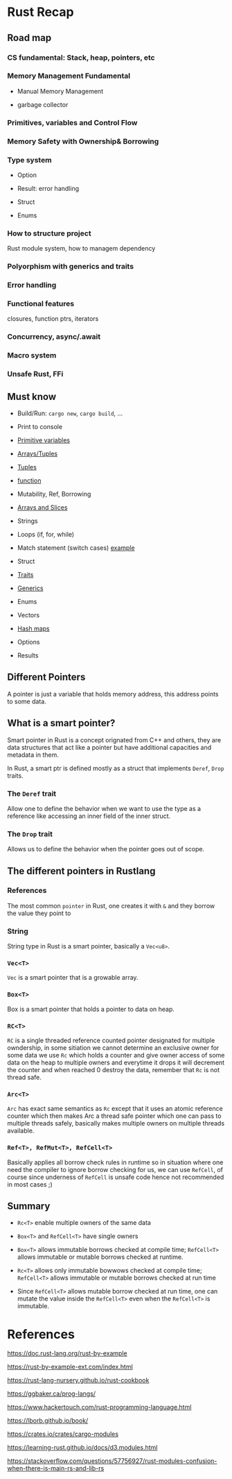 # Rust Recap

## Road map

### CS fundamental: Stack, heap, pointers, etc

### Memory Management Fundamental

* Manual Memory Management

* garbage collector

### Primitives, variables and Control Flow

### Memory Safety with Ownership& Borrowing

### Type system

* Option

* Result: error handling

* Struct

* Enums

### How to structure project

Rust module system, how to managem dependency

### Polyorphism with generics and traits

### Error handling

### Functional features

closures, function ptrs, iterators

### Concurrency, async/.await

### Macro system

### Unsafe Rust, FFi

## Must know

* Build/Run: `cargo new`, `cargo build`, ...

* Print to console

* [Primitive variables](https://compiler-explorer.com/z/zrfY4Tzaq)

* [Arrays/Tuples](https://compiler-explorer.com/z/x41z6v5vs)

* [Tuples](https://compiler-explorer.com/z/x41z6v5vs)

* [function](https://compiler-explorer.com/z/WvYoM4TjM)

* Mutability, Ref, Borrowing

* [Arrays and Slices](https://compiler-explorer.com/z/vT3W3KMGM)

* Strings

* Loops (if, for, while)

* Match statement (switch cases) [example](https://compiler-explorer.com/z/TM87M4cY5)

* Struct

* [Traits](https://compiler-explorer.com/z/Wo516E4G4)

* [Generics](https://compiler-explorer.com/z/se1jExG94)

* Enums

* Vectors

* [Hash maps](https://compiler-explorer.com/z/7KrY6GhYs)

* Options

* Results


## Different Pointers 

A pointer is just a variable that holds memory address, this address points to some data.

## What is a smart pointer?

Smart pointer in Rust is a concept orignated from C++ and others, they are data structures that act like a pointer but have additional capacities and metadata in them.

In Rust, a smart ptr is defined mostly as a struct that implements `Deref`, `Drop` traits.

### The `Deref` trait

Allow one to define the behavior when we want to use the type as a reference like accessing an inner field of the inner struct.

### The `Drop` trait

Allows us to define the behavior when the pointer goes out of scope.

## The different pointers in Rustlang

### References

The most common `pointer` in Rust, one creates it with `&` and they borrow the value they point to

### String

String type in Rust is a smart pointer, basically a `Vec<u8>`.

### `Vec<T>`

`Vec` is a smart pointer that is a growable array.

### `Box<T>`

Box is a smart pointer that holds a pointer to data on heap.

### `RC<T>`

`RC` is a single threaded reference counted pointer designated for multiple owndership, in some sitiation we cannot determine an exclusive owner for some data we use `Rc` which holds a counter and give owner access of some data on the heap to multiple owners and everytime it drops it will decrement the counter and when reached 0 destroy the data, remember that `Rc` is not thread safe.

### `Arc<T>`

`Arc` has exact same semantics as `Rc` except that it uses an atomic reference counter
which then makes Arc a thread safe pointer which one can pass to multiple threads safely, basically makes multiple owners on multiple threads available.

### `Ref<T>, RefMut<T>, RefCell<T>`

Basically applies all borrow check rules in runtime so in situation where one need the compiler to ignore borrow checking for us, we can use `RefCell`, of course since underness of `RefCell` is unsafe code hence not recommended in most cases ;)

## Summary

- `Rc<T>` enable multiple owners of the same data

- `Box<T>` and `RefCell<T>` have single owners

- `Box<T>` allows immutable borrows checked at compile time; `RefCell<T>` allows immutable or mutable borrows checked at runtime.

- `Rc<T>` allows only immutable bowwows checked at compile time; `RefCell<T>` allows immutable or mutable borrows checked at run time

- Since `RefCell<T>` allows mutable borrow checked at run time, one can mutate the value inside the `RefCell<T>` even when the `RefCell<T>` is immutable.



# References

https://doc.rust-lang.org/rust-by-example

https://rust-by-example-ext.com/index.html

https://rust-lang-nursery.github.io/rust-cookbook

https://ggbaker.ca/prog-langs/

https://www.hackertouch.com/rust-programming-language.html

https://lborb.github.io/book/

https://crates.io/crates/cargo-modules

https://learning-rust.github.io/docs/d3.modules.html

https://stackoverflow.com/questions/57756927/rust-modules-confusion-when-there-is-main-rs-and-lib-rs


